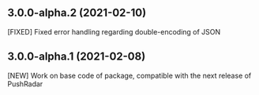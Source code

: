 ## 3.0.0-alpha.2 (2021-02-10)

[FIXED] Fixed error handling regarding double-encoding of JSON

## 3.0.0-alpha.1 (2021-02-08)

[NEW] Work on base code of package, compatible with the next release of PushRadar
